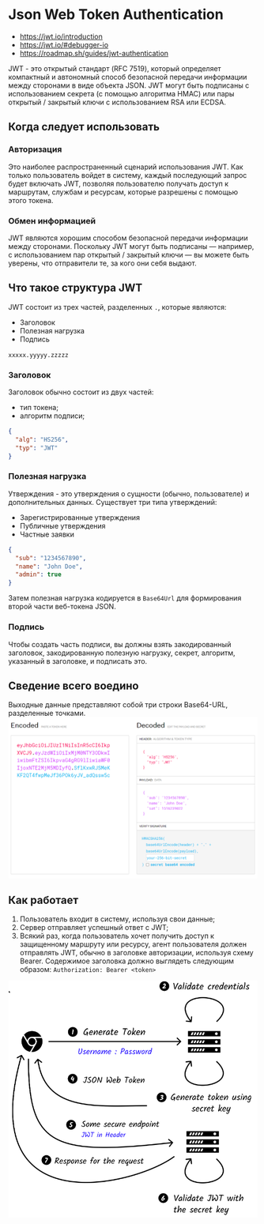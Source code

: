 # Json Web Token Authentication

- https://jwt.io/introduction
- https://jwt.io/#debugger-io
- https://roadmap.sh/guides/jwt-authentication

JWT - это открытый стандарт (RFC 7519), который определяет компактный и автономный способ безопасной передачи информации между сторонами в виде объекта JSON. JWT могут быть подписаны с использованием секрета (с помощью алгоритма HMAC) или пары открытый / закрытый ключи с использованием RSA или ECDSA.

## Когда следует использовать

### Авторизация
Это наиболее распространенный сценарий использования JWT. Как только пользователь войдет в систему, каждый последующий запрос будет включать JWT, позволяя пользователю получать доступ к маршрутам, службам и ресурсам, которые разрешены с помощью этого токена.

### Обмен информацией
JWT являются хорошим способом безопасной передачи информации между сторонами. Поскольку JWT могут быть подписаны — например, с использованием пар открытый / закрытый ключи — вы можете быть уверены, что отправители те, за кого они себя выдают. 

## Что такое структура JWT
JWT состоит из трех частей, разделенных `.`, которые являются:
- Заголовок
- Полезная нагрузка
- Подпись

`xxxxx.yyyyy.zzzzz`

### Заголовок
Заголовок обычно состоит из двух частей:
- тип токена;
- алгоритм подписи;

```json
{
  "alg": "HS256",
  "typ": "JWT"
}
```

### Полезная нагрузка
Утверждения - это утверждения о сущности (обычно, пользователе) и дополнительных данных. Существует три типа утверждений:
- Зарегистрированные утверждения
- Публичные утверждения
- Частные заявки

```json
{
  "sub": "1234567890",
  "name": "John Doe",
  "admin": true
}
```

Затем полезная нагрузка кодируется в `Base64Url` для формирования второй части веб-токена JSON.

### Подпись
Чтобы создать часть подписи, вы должны взять закодированный заголовок, закодированную полезную нагрузку, секрет, алгоритм, указанный в заголовке, и подписать это.

## Сведение всего воедино
Выходные данные представляют собой три строки Base64-URL, разделенные точками.
![img_1.png](_images/img_1.png)

## Как работает
1. Пользователь входит в систему, используя свои данные;
2. Сервер отправляет успешный ответ с JWT;
3. Всякий раз, когда пользователь хочет получить доступ к защищенному маршруту или ресурсу, агент пользователя должен отправлять JWT, обычно в заголовке авторизации, используя схему Bearer. Содержимое заголовка должно выглядеть следующим образом: `Authorization: Bearer <token>`

![img_2.png](_images/img_2.png)